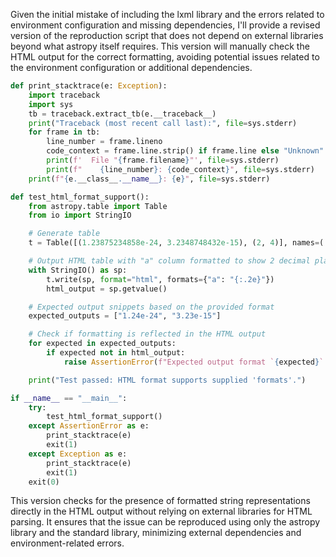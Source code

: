 Given the initial mistake of including the lxml library and the errors related to environment configuration and missing dependencies, I'll provide a revised version of the reproduction script that does not depend on external libraries beyond what astropy itself requires. This version will manually check the HTML output for the correct formatting, avoiding potential issues related to the environment configuration or additional dependencies.

```python
def print_stacktrace(e: Exception):
    import traceback
    import sys
    tb = traceback.extract_tb(e.__traceback__)
    print("Traceback (most recent call last):", file=sys.stderr)
    for frame in tb:
        line_number = frame.lineno
        code_context = frame.line.strip() if frame.line else "Unknown"
        print(f'  File "{frame.filename}"', file=sys.stderr)
        print(f"    {line_number}: {code_context}", file=sys.stderr)
    print(f"{e.__class__.__name__}: {e}", file=sys.stderr)

def test_html_format_support():
    from astropy.table import Table
    from io import StringIO

    # Generate table
    t = Table([(1.23875234858e-24, 3.2348748432e-15), (2, 4)], names=('a', 'b'))

    # Output HTML table with "a" column formatted to show 2 decimal places
    with StringIO() as sp:
        t.write(sp, format="html", formats={"a": "{:.2e}"})
        html_output = sp.getvalue()

    # Expected output snippets based on the provided format
    expected_outputs = ["1.24e-24", "3.23e-15"]

    # Check if formatting is reflected in the HTML output
    for expected in expected_outputs:
        if expected not in html_output:
            raise AssertionError(f"Expected output format `{expected}` not found in HTML output.")

    print("Test passed: HTML format supports supplied 'formats'.")

if __name__ == "__main__":
    try:
        test_html_format_support()
    except AssertionError as e:
        print_stacktrace(e)
        exit(1)
    except Exception as e:
        print_stacktrace(e)
        exit(1)
    exit(0)
```

This version checks for the presence of formatted string representations directly in the HTML output without relying on external libraries for HTML parsing. It ensures that the issue can be reproduced using only the astropy library and the standard library, minimizing external dependencies and environment-related errors.